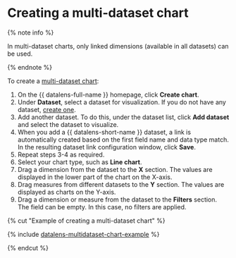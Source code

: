 # Creating a multi-dataset chart

{% note info %}

In multi-dataset charts, only linked dimensions (available in all datasets) can be used.

{% endnote %}

To create a [multi-dataset chart](../../concepts/chart/index.md#multi-dataset-charts):
1. On the {{ datalens-full-name }} homepage, click **Create chart**.
1. Under **Dataset**, select a dataset for visualization. If you do not have any dataset, [create one](../dataset/create.md).
1. Add another dataset. To do this, under the dataset list, click **Add dataset** and select the dataset to visualize.
1. When you add a {{ datalens-short-name }} dataset, a link is automatically created based on the first field name and data type match. In the resulting dataset link configuration window, click **Save**.
1. Repeat steps 3-4 as required.
1. Select your chart type, such as **Line chart**.
1. Drag a dimension from the dataset to the **X** section. The values are displayed in the lower part of the chart on the X-axis.
1. Drag measures from different datasets to the **Y** section. The values are displayed as charts on the Y-axis.
1. Drag a dimension or measure from the dataset to the **Filters** section. The field can be empty. In this case, no filters are applied.


{% cut "Example of creating a multi-dataset chart" %}


{% include [datalens-multidataset-chart-example](../../../_includes/datalens/datalens-multidataset-chart-example.md) %}

{% endcut %}

